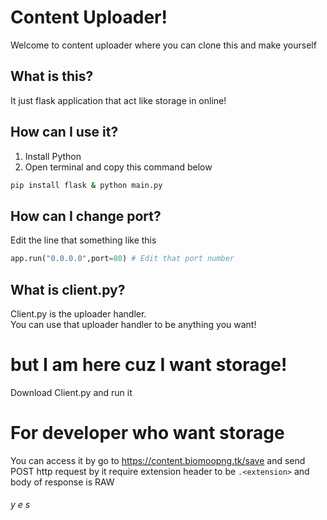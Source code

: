 # Content Uploader!
Welcome to content uploader where you can clone this and make yourself
## What is this?
It just flask application that act like storage in online!
## How can I use it?
1. Install Python
2. Open terminal and copy this command below
```bash
pip install flask & python main.py
```
## How can I change port?
Edit the line that something like this
```py
app.run("0.0.0.0",port=80) # Edit that port number
```
## What is client.py?
Client.py is the uploader handler.<br>You can use that uploader handler to be anything you want!
# but I am here cuz I want storage!
Download Client.py and run it
# For developer who want storage
You can access it by go to https://content.biomoopng.tk/save and send POST http request by it require extension header to be `.<extension>` and body of response is RAW
###### y e s
